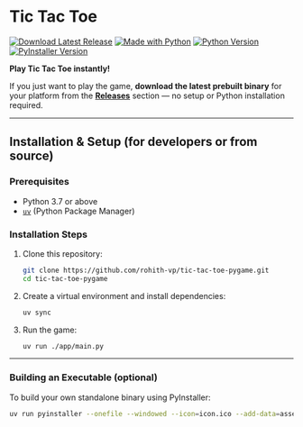 # Tic Tac Toe

[![Download Latest Release](https://img.shields.io/github/v/release/rohith-vp/tic-tac-toe-pygame?label=Download%20Latest%20Release)](https://github.com/rohith-vp/tic-tac-toe-pygame/releases)
[![Made with Python](https://img.shields.io/badge/Made%20with-Python-3776AB?logo=python&logoColor=white)](https://www.python.org/)
[![Python Version](https://img.shields.io/badge/Python-3.7%2B-3776AB)](https://www.python.org/)
[![PyInstaller Version](https://img.shields.io/badge/PyInstaller-5.x-orange)](https://www.pyinstaller.org/)

**Play Tic Tac Toe instantly!**

If you just want to play the game, **download the latest prebuilt binary** for your platform from the [**Releases**](https://github.com/rohith-vp/tic-tac-toe-pygame/releases) section — no setup or Python installation required.

---

## Installation & Setup (for developers or from source)

### Prerequisites

- Python 3.7 or above  
- [`uv`](https://docs.astral.sh/uv/) (Python Package Manager)

### Installation Steps

1. Clone this repository:

    ```bash
    git clone https://github.com/rohith-vp/tic-tac-toe-pygame.git
    cd tic-tac-toe-pygame
    ```

2. Create a virtual environment and install dependencies:

    ```bash
    uv sync
    ```

3. Run the game:

    ```bash
    uv run ./app/main.py
    ```

---

### Building an Executable (optional)

To build your own standalone binary using PyInstaller:

```bash
uv run pyinstaller --onefile --windowed --icon=icon.ico --add-data=assets:assets ./app/main.py
```